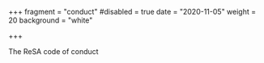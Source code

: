 

+++ fragment = "conduct" #disabled = true date = "2020-11-05" weight = 20 background = "white"

+++

The ReSA code of conduct
